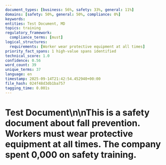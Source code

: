 ```yaml
---
document_types: [business: 56%, safety: 33%, general: 11%]
domains: [safety: 50%, general: 50%, compliance: 0%]
keywords: 
entities: Test Document, MD
topics: training
regulatory_framework:
  compliance_terms: [must]
logical_structures:
  requirements: [Worker wear protective equipment at all times]
priority_fact_spans: 1 high-value spans identified
technical_score: 1.0
confidence: 0.56
word_count: 39
unique_terms: 37
language: en
timestamp: 2025-09-14T21:42:54.452940+00:00
file_hash: 024f48d3db1ba757
tagging_time: 0.001s
---
```



# Test Document\n\nThis is a safety document about fall prevention. Workers must wear protective equipment at all times. The company spent 0,000 on safety training.
